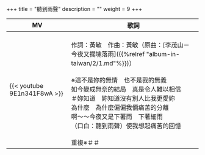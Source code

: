 +++
title = "聽到雨聲"
description = ""
weight = 9
+++

MV  | 歌詞  
--------------|-------
{{< youtube 9E1n341F8wA >}}|<br/>作詞：黃敏　作曲：黃敏（原曲：[李茂山－今夜又擱塊落雨]({{%relref "album-in-taiwan/2/1.md"%}})）<br/><br/>※這不是妳的無情　也不是我的無義 <br/>如今變成無奈的結局　真是令人難以相信<br/>＃妳知道　妳知道沒有別人比我更愛妳<br/>為什麼　為什麼偏偏我倆痛苦的分離<br/>啊～～今夜又是下著雨　下著細雨<br/>（口白：聽到雨聲）使我想起痛苦的回憶<br/><br/>重複※＃＃
